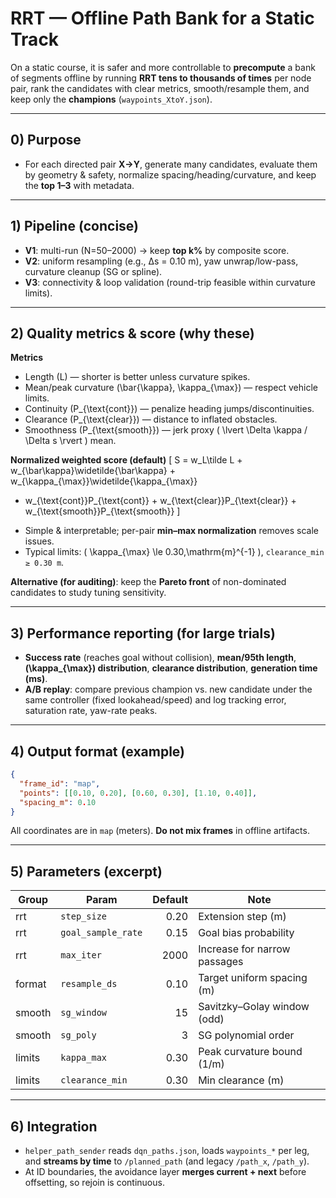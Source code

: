 # RRT — Offline Path Bank for a Static Track

On a static course, it is safer and more controllable to **precompute** a bank of segments offline by running **RRT tens to thousands of times** per node pair, rank the candidates with clear metrics, smooth/resample them, and keep only the **champions** (`waypoints_XtoY.json`).

---

## 0) Purpose
- For each directed pair **X→Y**, generate many candidates, evaluate them by geometry & safety, normalize spacing/heading/curvature, and keep the **top 1–3** with metadata.

---

## 1) Pipeline (concise)
- **V1**: multi-run (N=50–2000) → keep **top k%** by composite score.  
- **V2**: uniform resampling (e.g., Δs = 0.10 m), yaw unwrap/low-pass, curvature cleanup (SG or spline).  
- **V3**: connectivity & loop validation (round-trip feasible within curvature limits).

---

## 2) Quality metrics & score (why these)

**Metrics**
- Length \(L\) — shorter is better unless curvature spikes.  
- Mean/peak curvature \(\bar{\kappa}, \kappa_{\max}\) — respect vehicle limits.  
- Continuity \(P_{\text{cont}}\) — penalize heading jumps/discontinuities.  
- Clearance \(P_{\text{clear}}\) — distance to inflated obstacles.  
- Smoothness \(P_{\text{smooth}}\) — jerk proxy \( \lvert \Delta \kappa / \Delta s \rvert \) mean.

**Normalized weighted score (default)**
\[
S = w_L\tilde L + w_{\bar\kappa}\widetilde{\bar\kappa} + w_{\kappa_{\max}}\widetilde{\kappa_{\max}}
  + w_{\text{cont}}P_{\text{cont}} + w_{\text{clear}}P_{\text{clear}} + w_{\text{smooth}}P_{\text{smooth}}
\]
- Simple & interpretable; per-pair **min–max normalization** removes scale issues.  
- Typical limits: \( \kappa_{\max} \le 0.30\,\mathrm{m}^{-1} \), `clearance_min ≥ 0.30 m`.

**Alternative (for auditing)**: keep the **Pareto front** of non-dominated candidates to study tuning sensitivity.

---

## 3) Performance reporting (for large trials)
- **Success rate** (reaches goal without collision), **mean/95th length**, **\(\kappa_{\max}\) distribution**, **clearance distribution**, **generation time (ms)**.  
- **A/B replay**: compare previous champion vs. new candidate under the same controller (fixed lookahead/speed) and log tracking error, saturation rate, yaw-rate peaks.

---

## 4) Output format (example)

~~~json
{
  "frame_id": "map",
  "points": [[0.10, 0.20], [0.60, 0.30], [1.10, 0.40]],
  "spacing_m": 0.10
}
~~~

All coordinates are in `map` (meters). **Do not mix frames** in offline artifacts.

---

## 5) Parameters (excerpt)

| Group | Param | Default | Note |
|---|---|---:|---|
| rrt | `step_size` | 0.20 | Extension step (m) |
| rrt | `goal_sample_rate` | 0.15 | Goal bias probability |
| rrt | `max_iter` | 2000 | Increase for narrow passages |
| format | `resample_ds` | 0.10 | Target uniform spacing (m) |
| smooth | `sg_window` | 15 | Savitzky–Golay window (odd) |
| smooth | `sg_poly` | 3 | SG polynomial order |
| limits | `kappa_max` | 0.30 | Peak curvature bound (1/m) |
| limits | `clearance_min` | 0.30 | Min clearance (m) |

---

## 6) Integration
- `helper_path_sender` reads `dqn_paths.json`, loads `waypoints_*` per leg, and **streams by time** to `/planned_path` (and legacy `/path_x`, `/path_y`).  
- At ID boundaries, the avoidance layer **merges current + next** before offsetting, so rejoin is continuous.
